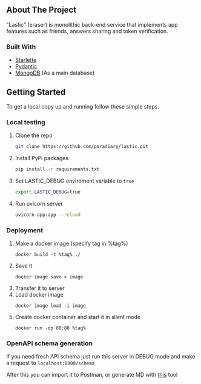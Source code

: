 ## About The Project

"Lastic" (eraser) is monolithic back-end service that implements app features such as friends, answers sharing and token verification.

### Built With

* [Starlette](https://www.starlette.io/)
* [Pydantic](https://pydantic-docs.helpmanual.io/) 
* [MongoDB](https://www.mongodb.com/) (As a main database)



<!-- GETTING STARTED -->
## Getting Started

To get a local copy up and running follow these simple steps.

### Local testing

1. Clone the repo
   ```sh
   git clone https://github.com/paradiary/lastic.git
   ```
2. Install PyPi packages
   ```sh
   pip install -r requirements.txt
   ```
3. Set LASTIC_DEBUG enviroment variable to `true`
    ```sh
    export LASTIC_DEBUG=true
    ```
4. Run uvicorn server
    ```sh
    uvicorn app:app --reload
    ```

### Deployment

1. Make a docker image (specify tag in %tag%)
   ```shell
   docker build -t %tag% ./
   ```
2. Save it 
   ```shell
   docker image save > image
   ```
3. Transfer it to server
4. Load docker image
   ```shell
   docker image load -i image
   ```
5. Create docker container and start it in slient mode
   ```shell
   docker run -dp 80:80 %tag% 
   ```

### OpenAPI schema generation
If you need fresh API schema just run this server in DEBUG mode and make a request to `localhost:8000/schema`

After this you can import it to Postman, or generate MD with [this](https://github.com/Aurora81/openapi2md) tool
